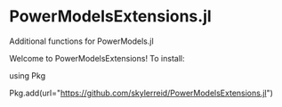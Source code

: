 # PowerModelsExtensions.jl
Additional functions for PowerModels.jl

Welcome to PowerModelsExtensions!
To install:

using Pkg

Pkg.add(url="https://github.com/skylerreid/PowerModelsExtensions.jl")

